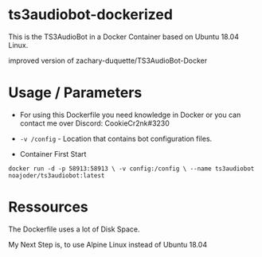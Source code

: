 # ts3audiobot-dockerized

This is the TS3AudioBot in a Docker Container based on Ubuntu 18.04 Linux.

improved version of zachary-duquette/TS3AudioBot-Docker

# Usage / Parameters

* For using this Dockerfile you need knowledge in Docker or you can contact me over Discord: CookieCr2nk#3230

* `-v /config` - Location that contains bot configuration files.

* Container First Start 

`docker run -d -p 58913:58913 \
           -v config:/config \
           --name ts3audiobot noajoder/ts3audiobot:latest`


# Ressources

The Dockerfile uses a lot of Disk Space.

My Next Step is, to use Alpine Linux instead of Ubuntu 18.04


